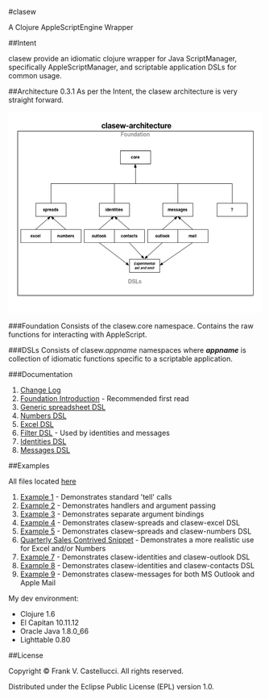 #clasew

A Clojure AppleScriptEngine Wrapper

##Intent

clasew provide an idiomatic clojure wrapper for Java ScriptManager, specifically AppleScriptManager,  and scriptable application DSLs for common usage.


##Architecture 0.3.1
As per the Intent, the clasew architecture is very straight forward.

<img style="float: " src="doc/clasew-arch.png" alt="clasew architecture" title="clasew architecture" height="400" width="600"/>

###Foundation
Consists of the clasew.core namespace. Contains the raw functions for interacting with AppleScript.

###DSLs
Consists of clasew.*appname* namespaces where ***appname*** is collection of idiomatic functions specific to a scriptable application.

###Documentation

1. [Change Log](CHANGES.md)
2. [Foundation Introduction](doc/intro.md) - Recommended first read
3. [Generic spreadsheet DSL](doc/clasew-spreads.md)
4. [Numbers DSL](doc/clasew-numbers.md)
5. [Excel DSL](doc/clasew-excel.md)
6. [Filter DSL](doc/clasew-ast-utils.md) - Used by identities and messages
7. [Identities DSL](doc/clasew-identities.md)
8. [Messages DSL](doc/clasew-messages.md)

##Examples

All files located [here](dev/src/clasew)

1. [Example 1](dev/src/clasew/examples1.clj) - Demonstrates standard 'tell' calls
2. [Example 2](dev/src/clasew/examples2.clj) - Demonstrates handlers and argument passing
3. [Example 3](dev/src/clasew/examples3.clj) - Demonstrates separate argument bindings
4. [Example 4](dev/src/clasew/examples4.clj) - Demonstrates clasew-spreads and clasew-excel DSL
5. [Example 5](dev/src/clasew/examples5.clj) - Demonstrates clasew-spreads and clasew-numbers DSL
6. [Quarterly Sales Contrived Snippet](dev/src/clasew/quarters.clj) - Demonstrates a more realistic use for Excel and/or Numbers
7. [Example 7](dev/src/clasew/examples7.clj) - Demonstrates clasew-identities and clasew-outlook DSL
8. [Example 8](dev/src/clasew/examples8.clj) - Demonstrates clasew-identities and clasew-contacts DSL
9. [Example 9](dev/src/clasew/examples9.clj) - Demonstrates clasew-messages for both MS Outlook and Apple Mail

My dev environment:

* Clojure 1.6
* El Capitan 10.11.12
* Oracle Java 1.8.0_66
* Lighttable 0.80

##License

Copyright © Frank V. Castellucci. All rights reserved.

Distributed under the Eclipse Public License (EPL) version 1.0.

